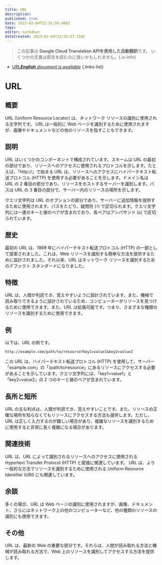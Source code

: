 ```yaml
---
title: URL
description: 
published: true
date: 2023-02-04T12:55:59.466Z
tags: 
editor: markdown
dateCreated: 2023-02-04T12:55:57.319Z
---
```


> この記事は **Google Cloud Translation APIを使用した自動翻訳**です。
いくつかの文書は原文を読むのに良いかもしれません。{.is-info}



- [URL***English** document is available*](/en/Knowledge-base/Dictionary/url)
{.links-list}


# URL

## 概要
URL (Uniform Resource Locator) は、ネットワーク リソースの識別に使用される文字列です。 URL は一般的に Web ページを識別するために使用されますが、画像やドキュメントなどの他のリソースを指すこともできます。

## 説明
URL はいくつかのコンポーネントで構成されています。スキームは URL の最初の部分であり、リソースへのアクセスに使用されるプロトコルを示します。たとえば、「http://」で始まる URL は、リソースへのアクセスにハイパーテキスト転送プロトコル (HTTP) を使用する必要があることを示します。ドメイン名は URL の 2 番目の部分であり、リソースをホストするサーバーを識別します。パスは URL の 3 番目の部分で、サーバー内のリソースの場所を示します。

クエリ文字列は URL のオプションの部分であり、サーバーに追加情報を提供するために使用されます。パスをたどり、疑問符 (`?`) で区切られます。クエリ文字列には一連のキーと値のペアが含まれており、各ペアはアンパサンド (`&`) で区切られています。

## 歴史
最初の URL は、1989 年にハイパーテキスト転送プロトコル (HTTP) の一部として提案されました。これは、Web リソースを識別する簡単な方法を提供するために設計されました。それ以来、URL はネットワーク リソースを識別するためのデファクト スタンダードになりました。

## 特徴
URL は、人間が判読でき、覚えやすいように設計されています。また、機械で読み取りできるように設計されているため、コンピューターがリソースを見つけるために使用できます。また、URL は拡張可能です。つまり、さまざまな種類のリソースを識別するために使用できます。

## 例
以下は、URL の例です。

`http://example.com/path/to/resource?key1=value1&key2=value2`

この URL は、ハイパーテキスト転送プロトコル (HTTP) を使用して、サーバー「example.com」の「/path/to/resource」にあるリソースにアクセスする必要があることを示しています。クエリ文字列には、「key1=value1」と「key2=value2」の 2 つのキーと値のペアが含まれています。

## 長所と短所
URL の主な利点は、人間が判読でき、覚えやすいことです。また、リソースの正確な場所を知らなくてもリソースにアクセスする方法も提供します。ただし、URL は正しく入力するのが難しい場合があり、複雑なリソースを識別するために使用すると非常に長く複雑になる場合があります。

## 関連技術
URL は、URL によって識別されるリソースへのアクセスに使用される Hypertext Transfer Protocol (HTTP) と密接に関連しています。 URL は、より一般的な方法でリソースを識別するために使用される Uniform Resource Identifier (URI) にも関連しています。

## 余談
多くの場合、URL は Web ページの識別に使用されますが、画像、ドキュメント、さらにはネットワーク上の他のコンピューターなど、他の種類のリソースの識別にも使用できます。

## その他
URL は、最新の Web の重要な部分です。それらは、人間が読み取れる方法と機械が読み取れる方法で、Web 上のリソースを識別してアクセスする方法を提供します。